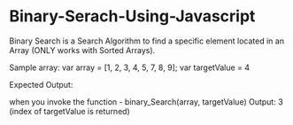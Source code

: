 # Binary-Serach-Using-Javascript


Binary Search is a Search Algorithm to find a specific element located in an Array (ONLY works with Sorted Arrays).


Sample array:
var array = [1, 2, 3, 4, 5, 7, 8, 9];
var targetValue = 4

Expected Output:

when you invoke the function - binary_Search(array, targetValue)
Output: 3 (index of targetValue is returned)
